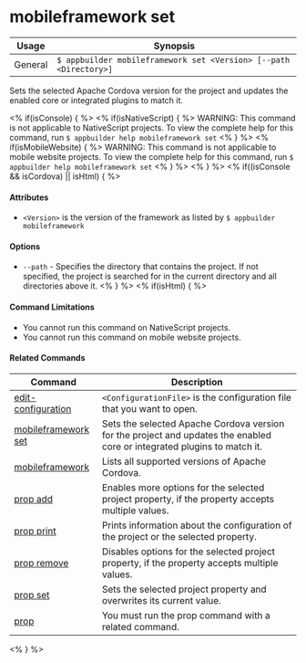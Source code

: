 mobileframework set
==========

Usage | Synopsis
------|-------
General | `$ appbuilder mobileframework set <Version> [--path <Directory>]`

Sets the selected Apache Cordova version for the project and updates the enabled core or integrated plugins to match it.

<% if(isConsole)  { %>
<% if(isNativeScript)  { %>
WARNING: This command is not applicable to NativeScript projects. To view the complete help for this command, run `$ appbuilder help mobileframework set`
<% } %>
<% if(isMobileWebsite)  { %>
WARNING: This command is not applicable to mobile website projects. To view the complete help for this command, run `$ appbuilder help mobileframework set`
<% } %>
<% } %>
<% if((isConsole && isCordova) || isHtml) { %>
#### Attributes
* `<Version>` is the version of the framework as listed by `$ appbuilder mobileframework`

#### Options
* `--path` - Specifies the directory that contains the project. If not specified, the project is searched for in the current directory and all directories above it.
<% } %>
<% if(isHtml) { %> 
#### Command Limitations

* You cannot run this command on NativeScript projects.
* You cannot run this command on mobile website projects.

#### Related Commands

Command | Description
----------|----------
[edit-configuration](edit-configuration.html) | `<ConfigurationFile>` is the configuration file that you want to open.
[mobileframework set](mobileframework-set.html) | Sets the selected Apache Cordova version for the project and updates the enabled core or integrated plugins to match it.
[mobileframework](mobileframework.html) | Lists all supported versions of Apache Cordova.
[prop add](prop-add.html) | Enables more options for the selected project property, if the property accepts multiple values.
[prop print](prop-print.html) | Prints information about the configuration of the project or the selected property.
[prop remove](prop-remove.html) | Disables options for the selected project property, if the property accepts multiple values.
[prop set](prop-set.html) | Sets the selected project property and overwrites its current value.
[prop](prop.html) | You must run the prop command with a related command.
<% } %>